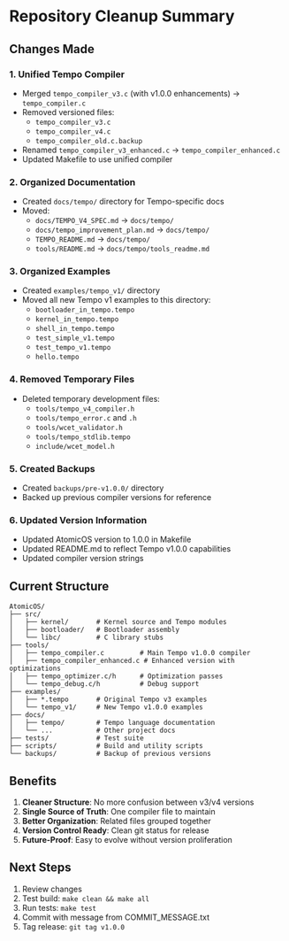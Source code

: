 # Repository Cleanup Summary

## Changes Made

### 1. Unified Tempo Compiler
- Merged `tempo_compiler_v3.c` (with v1.0.0 enhancements) → `tempo_compiler.c`
- Removed versioned files:
  - `tempo_compiler_v3.c`
  - `tempo_compiler_v4.c`
  - `tempo_compiler_old.c.backup`
- Renamed `tempo_compiler_v3_enhanced.c` → `tempo_compiler_enhanced.c`
- Updated Makefile to use unified compiler

### 2. Organized Documentation
- Created `docs/tempo/` directory for Tempo-specific docs
- Moved:
  - `docs/TEMPO_V4_SPEC.md` → `docs/tempo/`
  - `docs/tempo_improvement_plan.md` → `docs/tempo/`
  - `TEMPO_README.md` → `docs/tempo/`
  - `tools/README.md` → `docs/tempo/tools_readme.md`

### 3. Organized Examples
- Created `examples/tempo_v1/` directory
- Moved all new Tempo v1 examples to this directory:
  - `bootloader_in_tempo.tempo`
  - `kernel_in_tempo.tempo`
  - `shell_in_tempo.tempo`
  - `test_simple_v1.tempo`
  - `test_tempo_v1.tempo`
  - `hello.tempo`

### 4. Removed Temporary Files
- Deleted temporary development files:
  - `tools/tempo_v4_compiler.h`
  - `tools/tempo_error.c` and `.h`
  - `tools/wcet_validator.h`
  - `tools/tempo_stdlib.tempo`
  - `include/wcet_model.h`

### 5. Created Backups
- Created `backups/pre-v1.0.0/` directory
- Backed up previous compiler versions for reference

### 6. Updated Version Information
- Updated AtomicOS version to 1.0.0 in Makefile
- Updated README.md to reflect Tempo v1.0.0 capabilities
- Updated compiler version strings

## Current Structure

```
AtomicOS/
├── src/
│   ├── kernel/       # Kernel source and Tempo modules
│   ├── bootloader/   # Bootloader assembly
│   └── libc/         # C library stubs
├── tools/
│   ├── tempo_compiler.c         # Main Tempo v1.0.0 compiler
│   ├── tempo_compiler_enhanced.c # Enhanced version with optimizations
│   ├── tempo_optimizer.c/h      # Optimization passes
│   └── tempo_debug.c/h          # Debug support
├── examples/
│   ├── *.tempo       # Original Tempo v3 examples
│   └── tempo_v1/     # New Tempo v1.0.0 examples
├── docs/
│   ├── tempo/        # Tempo language documentation
│   └── ...           # Other project docs
├── tests/            # Test suite
├── scripts/          # Build and utility scripts
└── backups/          # Backup of previous versions

```

## Benefits

1. **Cleaner Structure**: No more confusion between v3/v4 versions
2. **Single Source of Truth**: One compiler file to maintain
3. **Better Organization**: Related files grouped together
4. **Version Control Ready**: Clean git status for release
5. **Future-Proof**: Easy to evolve without version proliferation

## Next Steps

1. Review changes
2. Test build: `make clean && make all`
3. Run tests: `make test`
4. Commit with message from COMMIT_MESSAGE.txt
5. Tag release: `git tag v1.0.0`